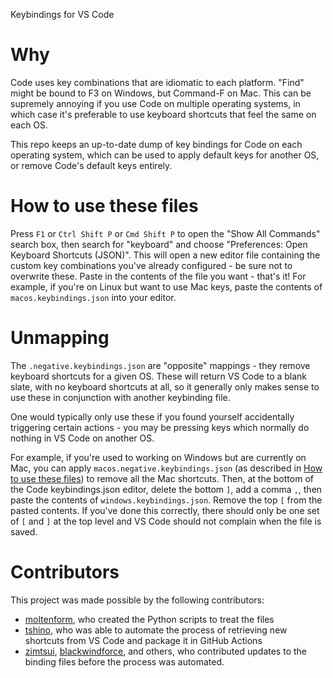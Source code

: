 Keybindings for VS Code

# Why

Code uses key combinations that are idiomatic to each platform. "Find" might be bound to F3 on Windows, but Command-F on Mac. This can be supremely annoying if you use Code on multiple operating systems, in which case it's preferable to use keyboard shortcuts that feel the same on each OS. 

This repo keeps an up-to-date dump of key bindings for Code on each operating system, which can be used to apply default keys for another OS, or remove Code's default keys entirely. 

# How to use these files

Press `F1` or `Ctrl Shift P` or `Cmd Shift P` to open the "Show All Commands" search box, then search for "keyboard" and choose "Preferences: Open Keyboard Shortcuts (JSON)". This will open a new editor file containing the custom key combinations you've already configured - be sure not to overwrite these. Paste in the contents of the file you want - that's it! For example, if you're on Linux but want to use Mac keys, paste the contents of `macos.keybindings.json` into your editor. 

# Unmapping

The `.negative.keybindings.json` are "opposite" mappings - they remove keyboard shortcuts for a given OS. These will return VS Code to a blank slate, with no keyboard shortcuts at all, so it generally only makes sense to use these in conjunction with another keybinding file. 

One would typically only use these if you found yourself accidentally triggering certain actions - you may be pressing keys which normally do nothing in VS Code on another OS. 

For example, if you're used to working on Windows but are currently on Mac, you can apply `macos.negative.keybindings.json` (as described in [How to use these files](#how-to-use-these-files)) to remove all the Mac shortcuts. Then, at the bottom of the Code keybindings.json editor, delete the bottom `]`, add a comma `,`, then paste the contents of `windows.keybindings.json`. Remove the top `[` from the pasted contents. If you've done this correctly, there should only be one set of `[` and `]` at the top level and VS Code should not complain when the file is saved. 

# Contributors

This project was made possible by the following contributors:
* [moltenform](https://github.com/moltenform), who created the Python scripts to treat the files
* [tshino](https://github.com/tshino), who was able to automate the process of retrieving new shortcuts from VS Code and package it in GitHub Actions
* [zimtsui](https://github.com/zimtsui), [blackwindforce](https://github.com/blackwindforce), and others, who contributed updates to the binding files before the process was automated. 